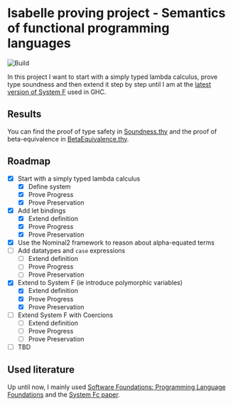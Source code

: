 # Isabelle proving project - Semantics of functional programming languages

![Build](https://github.com/jvanbruegge/isabelle-lambda-calculus/workflows/Build/badge.svg)

In this project I want to start with a simply typed lambda calculus, prove type soundness and then extend it step by step until I am at the [latest version of System F](https://repository.brynmawr.edu/cgi/viewcontent.cgi?article=1014&context=compsci_pubs) used in GHC.

## Results

You can find the proof of type safety in [Soundness.thy](./Soundness.thy) and the proof of beta-equivalence in [BetaEquivalence.thy](./BetaEquivalence.thy).

## Roadmap

-   [x] Start with a simply typed lambda calculus
    -   [x] Define system
    -   [x] Prove Progress
    -   [x] Prove Preservation
-   [x] Add let bindings
    -   [x] Extend definition
    -   [x] Prove Progress
    -   [x] Prove Preservation
-   [x] Use the Nominal2 framework to reason about alpha-equated terms
-   [ ] Add datatypes and `case` expressions
    -   [ ] Extend definition
    -   [ ] Prove Progress
    -   [ ] Prove Preservation
-   [x] Extend to System F (ie introduce polymorphic variables)
    -   [x] Extend definition
    -   [x] Prove Progress
    -   [x] Prove Preservation
-   [ ] Extend System F with Coercions
    -   [ ] Extend definition
    -   [ ] Prove Progress
    -   [ ] Prove Preservation
-   [ ] TBD

## Used literature

Up until now, I mainly used [Software Foundations: Programming Language Foundations](https://softwarefoundations.cis.upenn.edu/current/plf-current/toc.html) and the [System Fc paper](https://www.microsoft.com/en-us/research/wp-content/uploads/2007/01/tldi22-sulzmann-with-appendix.pdf?from=https%3A%2F%2Fresearch.microsoft.com%2Fen-us%2Fum%2Fpeople%2Fsimonpj%2Fpapers%2Fext-f%2Ftldi22-sulzmann-with-appendix.pdf).
